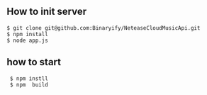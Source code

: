 

## How to init server
```
$ git clone git@github.com:Binaryify/NeteaseCloudMusicApi.git
$ npm install
$ node app.js 
```

## how to start
 ```
  $ npm instll 
  $ npm  build
 ```
